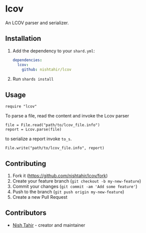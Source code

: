 # lcov

An LCOV parser and serializer.

## Installation

1. Add the dependency to your `shard.yml`:

   ```yaml
   dependencies:
     lcov:
       github: nishtahir/lcov
   ```

2. Run `shards install`

## Usage

```crystal
require "lcov"
```

To parse a file, read the content and invoke the Lcov parser

```
file = File.read("path/to/lcov_file.info")
report = Lcov.parse(file)
```

to serialize a report invoke `to_s`.

```
File.write("path/to/lcov_file.info", report)
```

## Contributing

1. Fork it (<https://github.com/nishtahir/lcov/fork>)
2. Create your feature branch (`git checkout -b my-new-feature`)
3. Commit your changes (`git commit -am 'Add some feature'`)
4. Push to the branch (`git push origin my-new-feature`)
5. Create a new Pull Request

## Contributors

- [Nish Tahir](https://github.com/nishtahir) - creator and maintainer
